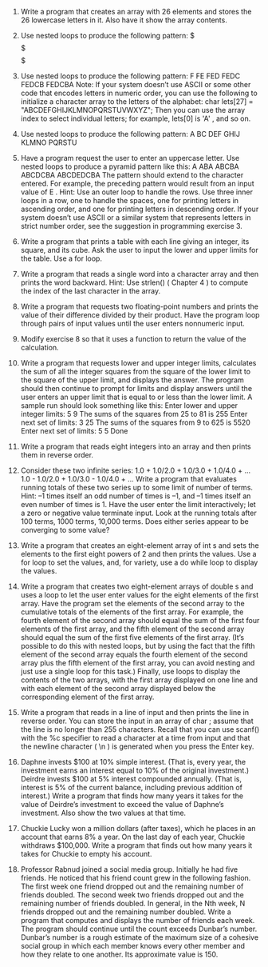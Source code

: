 1. Write a program that creates an array with 26 elements and stores the 26 lowercase
letters in it. Also have it show the array contents.

2. Use nested loops to produce the following pattern:
$
$$
$$$
$$$$
$$$$$

3. Use nested loops to produce the following pattern:
F
FE
FED
FEDC
FEDCB
FEDCBA
Note: If your system doesn’t use ASCII or some other code that encodes letters in
numeric order, you can use the following to initialize a character array to the letters of
the alphabet:
char lets[27] = "ABCDEFGHIJKLMNOPQRSTUVWXYZ";
Then you can use the array index to select individual letters; for example, lets[0] is
'A' , and so on.

4. Use nested loops to produce the following pattern:
A
BC
DEF
GHIJ
KLMNO
PQRSTU

5. Have a program request the user to enter an uppercase letter. Use nested loops to produce
a pyramid pattern like this:
A
ABA
ABCBA
ABCDCBA
ABCDEDCBA
The pattern should extend to the character entered. For example, the preceding pattern
would result from an input value of E . Hint: Use an outer loop to handle the rows. Use
three inner loops in a row, one to handle the spaces, one for printing letters in ascending
order, and one for printing letters in descending order. If your system doesn’t use ASCII
or a similar system that represents letters in strict number order, see the suggestion in
programming exercise 3.

6. Write a program that prints a table with each line giving an integer, its square, and its
cube. Ask the user to input the lower and upper limits for the table. Use a for loop.

7. Write a program that reads a single word into a character array and then prints the word
backward. Hint: Use strlen() ( Chapter 4 ) to compute the index of the last character in
the array.

8. Write a program that requests two floating-point numbers and prints the value of their
difference divided by their product. Have the program loop through pairs of input values
until the user enters nonnumeric input.

9. Modify exercise 8 so that it uses a function to return the value of the calculation.

10. Write a program that requests lower and upper integer limits, calculates the sum of all
the integer squares from the square of the lower limit to the square of the upper limit,
and displays the answer. The program should then continue to prompt for limits and
display answers until the user enters an upper limit that is equal to or less than the lower
limit. A sample run should look something like this:
Enter lower and upper integer limits: 5 9
The sums of the squares from 25 to 81 is 255
Enter next set of limits: 3 25
The sums of the squares from 9 to 625 is 5520
Enter next set of limits: 5 5
Done

11. Write a program that reads eight integers into an array and then prints them in reverse
order.

12. Consider these two infinite series:
1.0 + 1.0/2.0 + 1.0/3.0 + 1.0/4.0 + ...
1.0 - 1.0/2.0 + 1.0/3.0 - 1.0/4.0 + ...
Write a program that evaluates running totals of these two series up to some limit of
number of terms. Hint: –1 times itself an odd number of times is –1, and –1 times itself
an even number of times is 1. Have the user enter the limit interactively; let a zero or
negative value terminate input. Look at the running totals after 100 terms, 1000 terms,
10,000 terms. Does either series appear to be converging to some value?

13. Write a program that creates an eight-element array of int s and sets the elements to the
first eight powers of 2 and then prints the values. Use a for loop to set the values, and,
for variety, use a do while loop to display the values.

14. Write a program that creates two eight-element arrays of double s and uses a loop to let
the user enter values for the eight elements of the first array. Have the program set the
elements of the second array to the cumulative totals of the elements of the first array.
For example, the fourth element of the second array should equal the sum of the first
four elements of the first array, and the fifth element of the second array should equal
the sum of the first five elements of the first array. (It’s possible to do this with nested
loops, but by using the fact that the fifth element of the second array equals the fourth
element of the second array plus the fifth element of the first array, you can avoid
nesting and just use a single loop for this task.) Finally, use loops to display the contents
of the two arrays, with the first array displayed on one line and with each element of the
second array displayed below the corresponding element of the first array.

15. Write a program that reads in a line of input and then prints the line in reverse order.
You can store the input in an array of char ; assume that the line is no longer than 255
characters. Recall that you can use scanf() with the %c specifier to read a character at
a time from input and that the newline character ( \n ) is generated when you press the
Enter key.

16. Daphne invests $100 at 10% simple interest. (That is, every year, the investment earns
an interest equal to 10% of the original investment.) Deirdre invests $100 at 5% interest
compounded annually. (That is, interest is 5% of the current balance, including previous
addition of interest.) Write a program that finds how many years it takes for the value
of Deirdre’s investment to exceed the value of Daphne’s investment. Also show the two
values at that time.

17. Chuckie Lucky won a million dollars (after taxes), which he places in an account that
earns 8% a year. On the last day of each year, Chuckie withdraws $100,000. Write a
program that finds out how many years it takes for Chuckie to empty his account.
18. Professor Rabnud joined a social media group. Initially he had five friends. He noticed
that his friend count grew in the following fashion. The first week one friend dropped
out and the remaining number of friends doubled. The second week two friends dropped
out and the remaining number of friends doubled. In general, in the Nth week, N friends
dropped out and the remaining number doubled. Write a program that computes and
displays the number of friends each week. The program should continue until the count
exceeds Dunbar’s number. Dunbar’s number is a rough estimate of the maximum size of
a cohesive social group in which each member knows every other member and how they
relate to one another. Its approximate value is 150.
